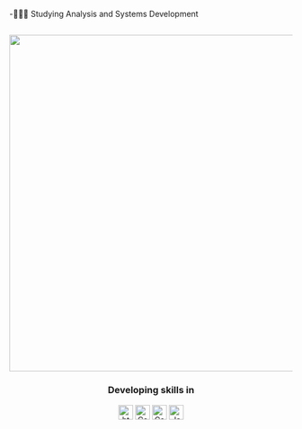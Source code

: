 -‍👨‍💻🚀 Studying Analysis and Systems Development

<h2></h2>

<div align="center">
  <img align="center" width="600" src="https://i2.wp.com/allhtaccess.info/wp-content/uploads/2018/03/programming.gif?fit=1281%2C716&ssl=1" /> 
</div>
<h3 align="center" color="red">Developing skills in</h3>
<div align="center">
  <img align="center" alt="html5" height="26" src="https://img.shields.io/badge/HTML5-E34F26?style=for-the-badge&logo=html5&logoColor=white">
  <img align="center" alt="Css" height="26" src="https://img.shields.io/badge/CSS3-1572B6?style=for-the-badge&logo=css3&logoColor=white">
  <img align="center" alt="Css" height="26" src="https://img.shields.io/badge/Sass-CC6699?style=for-the-badge&logo=sass&logoColor=white">
  <img align="center" alt="JavaScript" height="26"src="https://img.shields.io/badge/JavaScript-323330?style=for-the-badge&logo=javascript&logoColor=F7DF1E">
</div>
<br>
